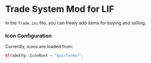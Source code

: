 # Trade System Mod for LIF

In the `Trade.ini` file, you can freely add items for buying and selling.

### Icon Configuration
Currently, icons are loaded from:
```cpp
$TradeCfg::IconRoot = "gui/forms/";
